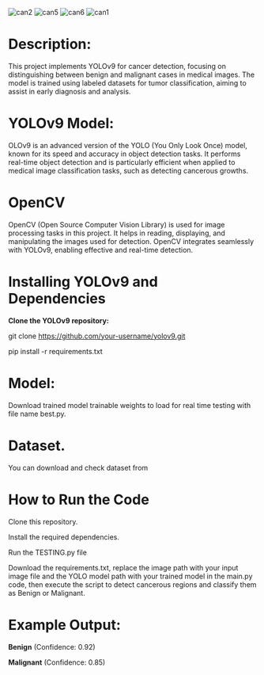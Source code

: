 ![can2](https://github.com/user-attachments/assets/f23619f7-20fb-49d6-b485-5f731c7e3d5b)
![can5](https://github.com/user-attachments/assets/2e4e2aca-a996-4079-8faf-109fb3affdd1)
![can6](https://github.com/user-attachments/assets/25a71d1e-37f7-4fff-b2ea-ab6f491a888a)
![can1](https://github.com/user-attachments/assets/1feaa6ec-cf6c-42b8-9fda-409d3405d822)

# **Description:**
This project implements YOLOv9 for cancer detection, focusing on distinguishing between benign and malignant cases in medical images. The model is trained using labeled datasets for tumor classification, aiming to assist in early diagnosis and analysis.

# **YOLOv9 Model:**
OLOv9 is an advanced version of the YOLO (You Only Look Once) model, known for its speed and accuracy in object detection tasks. It performs real-time object detection and is particularly efficient when applied to medical image classification tasks, such as detecting cancerous growths.

# **OpenCV**
OpenCV (Open Source Computer Vision Library) is used for image processing tasks in this project. It helps in reading, displaying, and manipulating the images used for detection. OpenCV integrates seamlessly with YOLOv9, enabling effective and real-time detection.

# **Installing YOLOv9 and Dependencies**
**Clone the YOLOv9 repository:**

git clone https://github.com/your-username/yolov9.git

pip install -r requirements.txt

# **Model:**
Download trained model trainable weights to load for real time testing with file name best.py.

# **Dataset.**
You can download and check dataset from

# **How to Run the Code**
Clone this repository.

Install the required dependencies.

Run the TESTING.py file

Download the requirements.txt, replace the image path with your input image file and the YOLO model path with your trained model in the main.py code, then execute the script to detect cancerous regions and classify them as Benign or Malignant.

# **Example Output:**
**Benign** (Confidence: 0.92)

**Malignant** (Confidence: 0.85)

